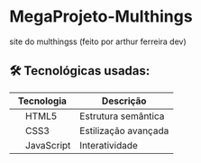 # MegaProjeto-Multhings
site do multhingss (feito por arthur ferreira dev)

## 🛠️ Tecnológicas usadas:

| Tecnologia | Descrição |
|------------|-----------|
| <img src="https://cdn-icons-png.flaticon.com/512/732/732212.png" width="16"> HTML5 | Estrutura semântica |
| <img src="https://cdn-icons-png.flaticon.com/512/732/732190.png" width="16"> CSS3 | Estilização avançada |
| <img src="https://cdn-icons-png.flaticon.com/512/5968/5968292.png" width="16"> JavaScript | Interatividade |
